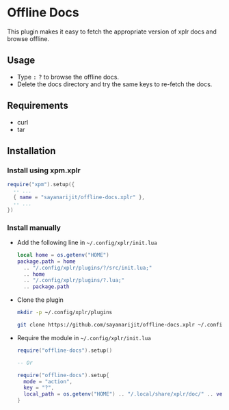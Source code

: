 # Offline Docs

This plugin makes it easy to fetch the appropriate version of xplr docs and browse offline.

## Usage

- Type <kbd>:</kbd> <kbd>?</kbd> to browse the offline docs.
- Delete the docs directory and try the same keys to re-fetch the docs.

## Requirements

- curl
- tar

## Installation

### Install using xpm.xplr

```lua
require("xpm").setup({
  -- ...
  { name = "sayanarijit/offline-docs.xplr" },
  -- ...
})
```

### Install manually

- Add the following line in `~/.config/xplr/init.lua`

  ```lua
  local home = os.getenv("HOME")
  package.path = home
    .. "/.config/xplr/plugins/?/src/init.lua;"
    .. home
    .. "/.config/xplr/plugins/?.lua;"
    .. package.path
  ```

- Clone the plugin

  ```bash
  mkdir -p ~/.config/xplr/plugins

  git clone https://github.com/sayanarijit/offline-docs.xplr ~/.config/xplr/plugins/offline-docs
  ```

- Require the module in `~/.config/xplr/init.lua`

  ```lua
  require("offline-docs").setup()

  -- Or

  require("offline-docs").setup{
    mode = "action",
    key = "?",
    local_path = os.getenv("HOME") .. "/.local/share/xplr/doc/" .. version
  }
  ```

